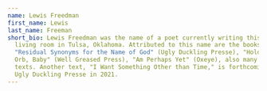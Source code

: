 ```yaml
---
name: Lewis Freedman
first_name: Lewis
last_name: Freeman
short_bio: Lewis Freedman was the name of a poet currently writing this bio in a
  living room in Tulsa, Oklahoma. Attributed to this name are the books
  "Residual Synonyms for the Name of God" (Ugly Duckling Presse), "Hold the Blue
  Orb, Baby" (Well Greased Press), "Am Perhaps Yet" (Oxeye), also many other
  texts. Another text, "I Want Something Other than Time," is forthcoming from
  Ugly Duckling Presse in 2021.
---
```

